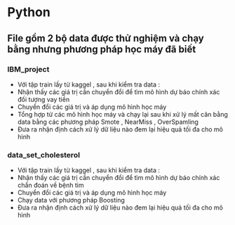# Python
## File gồm 2 bộ data được thử nghiệm và chạy bằng nhưng phương pháp học máy đã biết 
### IBM_project 
* Với tập train lấy từ kaggel , sau khi kiểm tra data :
* Nhận thấy các giá trị cần chuyển đổi để tìm mô hình dự báo chính xác đối tượng vay tiền 
* Chuyển đổi các giá trị và áp dụng mô hình học máy 
* Tổng hợp từ các mô hình học máy và chạy lại sau khi xử lý mất cân bằng data bằng các phương pháp Smote , NearMiss , OverSpamling 
* Đưa ra nhận định cách xử lý dữ liệu nào đem lại hiệu quả tối đa cho mô hình 
### data_set_cholesterol 
* Với tập train lấy từ kaggel , sau khi kiểm tra data :
* Nhận thấy các giá trị cần chuyển đổi để tìm mô hình dự báo chính xác chẩn đoán về bệnh tim 
* Chuyển đổi các giá trị và áp dụng mô hình học máy 
* Chạy data với phương pháp Boosting
* Đưa ra nhận định cách xử lý dữ liệu nào đem lại hiệu quả tối đa cho mô hình 
